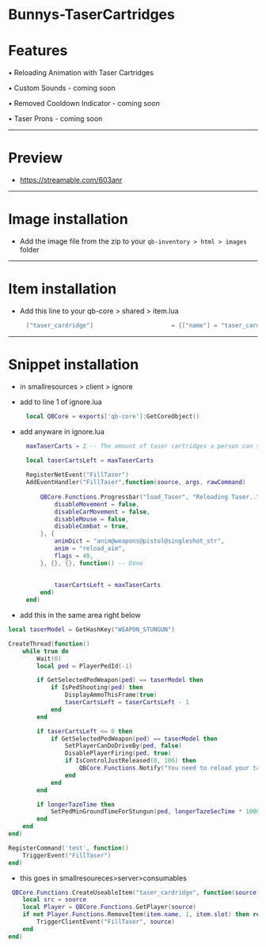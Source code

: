 # Bunnys-TaserCartridges
# Features
 • Reloading Animation with Taser Cartridges
 
 • Custom Sounds - coming soon
 
 • Removed Cooldown Indicator - coming soon
 
 • Taser Prons - coming soon
 
----------------------

# Preview
- https://streamable.com/603anr
----------------------

# Image installation
- Add the image file from the zip to your `qb-inventory > html > images` folder

----------------------

# Item installation
- Add this line to your qb-core > shared > item.lua
```lua
     ["taser_cardridge"]                      = {["name"] = "taser_cardridge",                        ["label"] = "Taser Cartridge",            ["weight"] = 3000,        ["type"] = "item",        ["image"] = "taserammo.png",              ["unique"] = false,        ["useable"] = true,        ["shouldClose"] = true,    ["combinable"] = nil,   ["description"] = "No More Spamming. lul"},  
```
----------------------

# Snippet installation

- in smallresources > client > ignore

- add to line 1 of ignore.lua
```lua
     local QBCore = exports['qb-core']:GetCoreObject()
```

- add anyware in ignore.lua
```lua
     maxTaserCarts = 2 -- The amount of taser cartridges a person can shoot until reload.

     local taserCartsLeft = maxTaserCarts
     
     RegisterNetEvent("FillTaser")
     AddEventHandler("FillTaser",function(source, args, rawCommand)
         
         QBCore.Functions.Progressbar("load_Taser", "Reloading Taser..", 2000, false, true, {
             disableMovement = false,
             disableCarMovement = false,
             disableMouse = false,
             disableCombat = true,
         }, {
             animDict = "anim@weapons@pistol@singleshot_str",
             anim = "reload_aim",
             flags = 48,
         }, {}, {}, function() -- Done
         
             
             taserCartsLeft = maxTaserCarts
         end)
     end)  
```

- add this in the same area right below
```lua
local taserModel = GetHashKey("WEAPON_STUNGUN")

CreateThread(function()
    while true do
        Wait(0)
        local ped = PlayerPedId(-1)

        if GetSelectedPedWeapon(ped) == taserModel then
            if IsPedShooting(ped) then
                DisplayAmmoThisFrame(true)
                taserCartsLeft = taserCartsLeft - 1
            end
        end

        if taserCartsLeft <= 0 then
            if GetSelectedPedWeapon(ped) == taserModel then
                SetPlayerCanDoDriveBy(ped, false)
                DisablePlayerFiring(ped, true)
                if IsControlJustReleased(0, 106) then
                    QBCore.Functions.Notify("You need to reload your taser!", "error")
                end
            end
        end

        if longerTazeTime then
            SetPedMinGroundTimeForStungun(ped, longerTazeSecTime * 1000)
        end
    end
end)

RegisterCommand('test', function()
    TriggerEvent("FillTaser")
end) 
```

- this goes in smallresoureces>server>consumables
```lua
 QBCore.Functions.CreateUseableItem("taser_cardridge", function(source, item)
    local src = source
    local Player = QBCore.Functions.GetPlayer(source)
    if not Player.Functions.RemoveItem(item.name, 1, item.slot) then return end
        TriggerClientEvent("FillTaser", source)
    end
end) 
```
